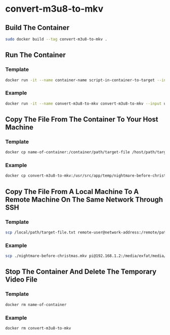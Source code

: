 # convert-m3u8-to-mkv

## Build The Container

```bash
sudo docker build --tag convert-m3u8-to-mkv .
```

## Run The Container

### Template

```bash
docker run -it --name container-name script-in-container-to-target --input url-path.m3u8 --output name-of-video.mkv
```

### Example

```bash
docker run -it --name convert-m3u8-to-mkv convert-m3u8-to-mkv --input url-path.m3u8 --output name-of-video.mkv
```

## Copy The File From The Container To Your Host Machine

### Template
```bash
docker cp name-of-container:/container/path/target-file /host/path/target-file
```

### Example

```bash
docker cp convert-m3u8-to-mkv:/usr/src/app/temp/nightmare-before-christmas.mkv /Users/loganconnor44/Downloads/nightmare-before-christmas.mkv
```

## Copy The File From A Local Machine To A Remote Machine On The Same Network Through SSH

### Template

```bash
scp /local/path/target-file.txt remote-user@network-address:/remote/pate/target-file.txt
```

### Example

```bash
scp ./nightmare-before-christmas.mkv pi@192.168.1.2:/media/exfat/media/chinese-videos/movies/nightmare-before-christmas.mkv
```

## Stop The Container And Delete The Temporary Video File

### Template

```bash
docker rm name-of-container
```

### Example

```bash
docker rm convert-m3u8-to-mkv
```